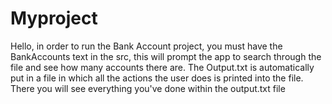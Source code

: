# Myproject
Hello, in order to run the Bank Account project, you must have the BankAccounts text in the src, this will prompt the app to search through the file and see how many accounts there are. The Output.txt is automatically put in a file in which all the actions the user does is printed into the file. There you will see everything you've done within the output.txt file

